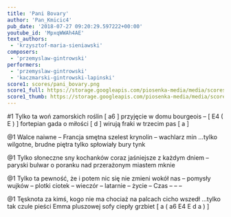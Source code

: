 ```yaml
---
title: 'Pani Bovary'
author: 'Pan_Kmicic4'
pub_date: '2018-07-27 09:20:29.597222+00:00'
youtube_id: 'MpxqWWAh4AE'
text_authors:
 - 'krzysztof-maria-sieniawski'
composers:
 - 'przemyslaw-gintrowski'
performers:
 - 'przemyslaw-gintrowski'
 - 'kaczmarski-gintrowski-lapinski'
score1: scores/pani_bovary.png
score1_full: https://storage.googleapis.com/piosenka-media/media/scores/pani_bovary.png
score1_thumb: https://storage.googleapis.com/piosenka-media/media/scores/pani_bovary.png.180x0_q85_upscale.png
---
```


#1
Tylko ta woń zamorskich roślin [ a6 ]
przyjęcie w domu bourgeois – [ E4 ( E ) ]
fortepian gada o miłości [ d ]
wirują fraki w trzecim pas [ a ]

@1
Walce naiwne – Francja smętna
szelest krynolin – wachlarz min
…tylko wilgotne, brudne piętra
tylko spłowiały bury tynk

@1
Tylko słoneczne sny kochanków
coraz jaśniejsze z każdym dniem –
paryski bulwar o poranku
nad przerażonym miastem mknie

@1
Tylko ta pewność, że i potem
nic się nie zmieni wokół nas –
pomysły wujków – plotki ciotek –
wieczór – latarnie – życie – Czas – – –

@1
Tęsknota za kimś, kogo nie ma
chociaż na palcach cicho wszedł
…tylko tak czule pieści Emma
pluszowej sofy ciepły grzbiet [ a ( a6 E4 E d a ) ]